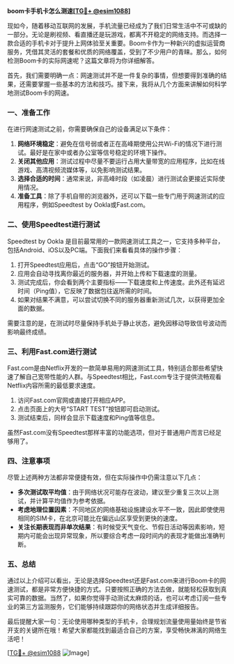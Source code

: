 **boom卡手机卡怎么测速[[TG💪+ @esim1088](https://t.me/s/esim1088)]**

现如今，随着移动互联网的发展，手机流量已经成为了我们日常生活中不可或缺的一部分。无论是刷视频、看直播还是玩游戏，都离不开稳定的网络支持。而选择一款合适的手机卡对于提升上网体验至关重要。Boom卡作为一种新兴的虚拟运营商服务，凭借其灵活的套餐和优质的网络覆盖，受到了不少用户的青睐。那么，如何检测Boom卡的实际网速呢？这篇文章将为你详细解答。

首先，我们需要明确一点：网速测试并不是一件复杂的事情，但想要得到准确的结果，还需要掌握一些基本的方法和技巧。接下来，我将从几个方面来讲解如何科学地测试Boom卡的网速。

### 一、准备工作

在进行网速测试之前，你需要确保自己的设备满足以下条件：

1. **网络环境稳定**：避免在信号弱或者正在高峰期使用公共Wi-Fi的情况下进行测试。最好是在家中或者办公室等信号稳定的环境下操作。
2. **关闭其他应用**：测试过程中尽量不要运行占用大量带宽的应用程序，比如在线游戏、高清视频流媒体等，以免影响测试结果。
3. **选择合适的时间**：通常来说，非高峰时段（如凌晨）进行测试会更接近实际使用情况。
4. **准备工具**：除了手机自带的浏览器外，还可以下载一些专门用于网速测试的应用程序，例如Speedtest by Ookla或Fast.com。

### 二、使用Speedtest进行测试

Speedtest by Ookla 是目前最常用的一款网速测试工具之一，它支持多种平台，包括Android、iOS以及PC端。下面我们来看看具体的操作步骤：

1. 打开Speedtest应用后，点击“GO”按钮开始测试。
2. 应用会自动寻找离你最近的服务器，并开始上传和下载速度的测量。
3. 测试完成后，你会看到两个主要指标——下载速度和上传速度。此外还有延迟时间（Ping值），它反映了数据包往返所需的时间。
4. 如果对结果不满意，可以尝试切换不同的服务器重新测试几次，以获得更加全面的数据。

需要注意的是，在测试时尽量保持手机处于静止状态，避免因移动导致信号波动而影响最终成绩。

### 三、利用Fast.com进行测试

Fast.com是由Netflix开发的一款简单易用的网速测试工具，特别适合那些希望快速了解自己宽带性能的人群。与Speedtest相比，Fast.com专注于提供流畅观看Netflix内容所需的最低要求速度。

1. 访问Fast.com官网或直接打开相应APP。
2. 点击页面上的大号“START TEST”按钮即可启动测试。
3. 测试结束后，同样会显示下载速度和Ping值等信息。

虽然Fast.com没有Speedtest那样丰富的功能选项，但对于普通用户而言已经足够用了。

### 四、注意事项

尽管上述两种方法都非常便捷有效，但在实际操作中仍需注意以下几点：

- **多次测试取平均值**：由于网络状况可能存在波动，建议至少重复三次以上测试，并计算平均值作为参考依据。
- **考虑地理位置因素**：不同地区的网络基础设施建设水平不一致，因此即使使用相同的SIM卡，在北京可能比在偏远山区享受到更快的速度。
- **关注长期表现而非单次结果**：有时候受天气变化、节假日活动等因素影响，短期内可能会出现异常现象，所以要综合考虑一段时间内的表现才能做出准确判断。

### 五、总结

通过以上介绍可以看出，无论是选择Speedtest还是Fast.com来进行Boom卡的网速测试，都是非常方便快捷的方式。只要按照正确的方法去做，就能轻松获取到真实可靠的数据。当然了，如果你觉得手动测试太麻烦的话，也可以考虑订阅一些专业的第三方监测服务，它们能够持续跟踪你的网络状态并生成详细报告。

最后提醒大家一句：无论使用哪种类型的手机卡，合理规划流量使用量始终是节省开支的关键所在哦！希望大家都能找到最适合自己的方案，享受畅快淋漓的网络生活吧！

[[TG💪+ @esim1088](https://t.me/s/esim1088) ![Image](https://i.postimg.cc/4NQfJmqS/Snipaste-2025-05-13-00-14-12.png)]